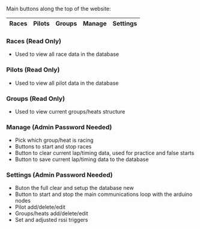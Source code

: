 Main buttons along the top of the website:

| Races | Pilots | Groups | Manage | Settings |
| --- | --- | --- | --- | --- |

### Races (Read Only)
* Used to view all race data in the database

### Pilots (Read Only)
* Used to view all pilot data in the database

### Groups (Read Only)
* Used to view current groups/heats structure

### Manage (Admin Password Needed)
* Pick which group/heat is racing
* Buttons to start and stop races
* Button to clear current lap/timing data, used for practice and false starts
* Button to save current lap/timing data to the database

### Settings (Admin Password Needed)
* Buton the full clear and setup the database new
* Button to start and stop the main communications loop with the arduino nodes
* Pilot add/delete/edit
* Groups/heats add/delete/edit
* Set and adjusted rssi triggers
